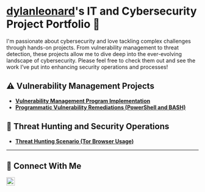 # <a href="https://www.linkedin.com/in/dylan-leonard-b0962825b">dylanleonard</a>'s IT and Cybersecurity Project Portfolio 🔐

I'm passionate about cybersecurity and love tackling complex challenges through hands-on projects. From vulnerability management to threat detection, these projects allow me to dive deep into the ever-evolving landscape of cybersecurity. Please feel free to check them out and see the work I’ve put into enhancing security operations and processes!


## ⚠️ Vulnerability Management Projects

- **[Vulnerability Management Program Implementation](https://github.com/dylanleonard-1/vulnerability-management-program/blob/main/README.md)**
- **[Programmatic Vulnerability Remediations (PowerShell and BASH)](https://github.com/dylanleonard-1/Programmatic-Vulnerability-Remediations/blob/main/README.md)**

## 🚨 Threat Hunting and Security Operations

- **[Threat Hunting Scenario (Tor Browser Usage)](https://github.com/dylanleonard-1/Programmatic-Vulnerability-Remediations/tree/main)**

<hr/>

## 🤳 Connect With Me



[<img align="left" alt="https://www.linkedin.com/in/dylan-leonard-b0962825b | LinkedIn" width="22px" src="https://cdn.jsdelivr.net/npm/simple-icons@v3/icons/linkedin.svg" />][linkedin]





[linkedin]:https://www.linkedin.com/in/dylan-leonard-b0962825b

<!--
<img width="35" alt="image" src="https://github.com/user-attachments/assets/2f41c7cd-5ea8-4475-b451-a37161b6c3fb"> 
<img width="35" alt="image" src="https://github.com/user-attachments/assets/77649969-9910-4994-8b96-74a116cfb2a8">
-->
